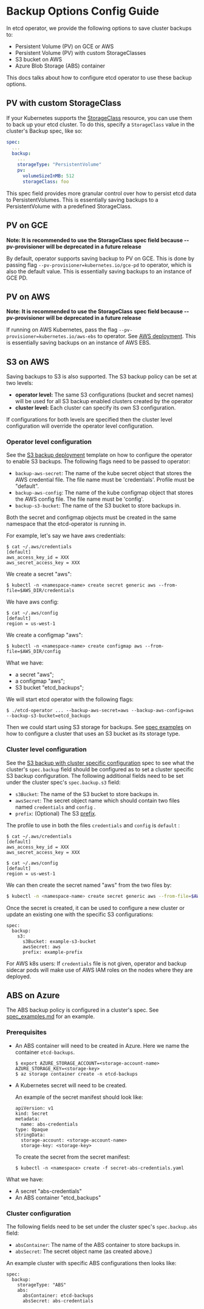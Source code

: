 # Backup Options Config Guide

In etcd operator, we provide the following options to save cluster backups to:
- Persistent Volume (PV) on GCE or AWS
- Persistent Volume (PV) with custom StorageClasses
- S3 bucket on AWS
- Azure Blob Storage (ABS) container

This docs talks about how to configure etcd operator to use these backup options.

## PV with custom StorageClass

If your Kubernetes supports the [StorageClass](https://kubernetes.io/docs/concepts/storage/persistent-volumes/#storageclasses) resource, you can use them to back up your etcd cluster. To do this, specify a `StorageClass` value in the cluster's Backup spec, like so:

```yaml
spec:
  ...
  backup:
    ...
    storageType: "PersistentVolume"
    pv:
      volumeSizeInMB: 512
      storageClass: foo
```

This spec field provides more granular control over how to persist etcd data to PersistentVolumes. This is essentially saving backups to a PersistentVolume with a predefined StorageClass.

## PV on GCE

**Note: It is recommended to use the StorageClass spec field because --pv-provisioner will be deprecated in a future release**

By default, operator supports saving backup to PV on GCE.
This is done by passing flag `--pv-provisioner=kubernetes.io/gce-pd` to operator, which is also the default value.
This is essentially saving backups to an instance of GCE PD.

## PV on AWS

**Note: It is recommended to use the StorageClass spec field because --pv-provisioner will be deprecated in a future release**

If running on AWS Kubernetes, pass the flag `--pv-provisioner=kubernetes.io/aws-ebs` to operator.
See [AWS deployment](../../example/deployment-aws.yaml).
This is essentially saving backups on an instance of AWS EBS.

## S3 on AWS

Saving backups to S3 is also supported. The S3 backup policy can be set at two levels:
- **operator level:** The same S3 configurations (bucket and secret names) will be used for all S3 backup enabled clusters created by the operator
- **cluster level:** Each cluster can specify its own S3 configuration.

If configurations for both levels are specified then the cluster level configuration will override the operator level configuration.

### Operator level configuration  

See the [S3 backup deployment](../../example/deployment-s3-backup.yaml.template) template on how to configure the operator to enable S3 backups. The following flags need to be passed to operator:
- `backup-aws-secret`: The name of the kube secret object that stores the AWS credential file. The file name must be 'credentials'.
Profile must be "default".
- `backup-aws-config`: The name of the kube configmap object that stores the AWS config file. The file name must be 'config'.
- `backup-s3-bucket`: The name of the S3 bucket to store backups in.

Both the secret and configmap objects must be created in the same namespace that the etcd-operator is running in.

For example, let's say we have aws credentials:
```
$ cat ~/.aws/credentials
[default]
aws_access_key_id = XXX
aws_secret_access_key = XXX
```

We create a secret "aws":
```
$ kubectl -n <namespace-name> create secret generic aws --from-file=$AWS_DIR/credentials
```

We have aws config:
```
$ cat ~/.aws/config
[default]
region = us-west-1
```

We create a configmap "aws":
```
$ kubectl -n <namespace-name> create configmap aws --from-file=$AWS_DIR/config
```

What we have:
- a secret "aws";
- a configmap "aws";
- S3 bucket "etcd_backups";

We will start etcd operator with the following flags:
```
$ ./etcd-operator ... --backup-aws-secret=aws --backup-aws-config=aws --backup-s3-bucket=etcd_backups
```
Then we could start using S3 storage for backups. See [spec examples](spec_examples.md#three-members-cluster-with-s3-backup) on how to configure a cluster that uses an S3 bucket as its storage type.

### Cluster level configuration

See the [S3 backup with cluster specific configuration](https://github.com/coreos/etcd-operator/blob/master/doc/user/spec_examples.md#s3-backup-and-cluster-specific-s3-configuration) spec to see what the cluster's `spec.backup` field should be configured as to set a cluster specific S3 backup configuration. The following additional fields need to be set under the cluster spec's `spec.backup.s3` field:
- `s3Bucket`: The name of the S3 bucket to store backups in.
- `awsSecret`: The secret object name which should contain two files named `credentials` and `config` .
- `prefix`: (Optional) The S3 [prefix](http://docs.aws.amazon.com/AmazonS3/latest/dev/ListingKeysHierarchy.html).

The profile to use in both the files `credentials` and `config` is `default` :
```
$ cat ~/.aws/credentials
[default]
aws_access_key_id = XXX
aws_secret_access_key = XXX

$ cat ~/.aws/config
[default]
region = us-west-1
```

We can then create the secret named "aws" from the two files by:
```bash
$ kubectl -n <namespace-name> create secret generic aws --from-file=$AWS_DIR/credentials --from-file=$AWS_DIR/config
```

Once the secret is created, it can be used to configure a new cluster or update an existing one with the specific S3 configurations:
```
spec:
  backup:
    s3:
      s3Bucket: example-s3-bucket
      awsSecret: aws
      prefix: example-prefix
```

For AWS k8s users: If `credentials` file is not given,
operator and backup sidecar pods will make use of AWS IAM roles on the nodes where they are deployed.

## ABS on Azure

The ABS backup policy is configured in a cluster's spec.  See [spec_examples.md](spec_examples.md#three-member-cluster-with-abs-backup) for an example.

### Prerequisites

  * An ABS container will need to be created in Azure. Here we name the container `etcd-backups`.

    ```
    $ export AZURE_STORAGE_ACCOUNT=<storage-account-name> AZURE_STORAGE_KEY=<storage-key>
    $ az storage container create -n etcd-backups
    ```

  * A Kubernetes secret will need to be created.

      An example of the secret manifest should look like:
      ```
      apiVersion: v1
      kind: Secret
      metadata:
        name: abs-credentials
      type: Opaque
      stringData:
        storage-account: <storage-account-name>
        storage-key: <storage-key>
      ```

      To create the secret from the secret manifest:
      ```
      $ kubectl -n <namespace> create -f secret-abs-credentials.yaml
      ```

What we have:
- A secret "abs-credentials"
- An ABS container "etcd_backups"

### Cluster configuration

The following fields need to be set under the cluster spec's `spec.backup.abs` field:
- `absContainer`: The name of the ABS container to store backups in.
- `absSecret`: The secret object name (as created above.)

An example cluster with specific ABS configurations then looks like:
```
spec:
  backup:
    storageType: "ABS"
    abs:
      absContainer: etcd-backups
      absSecret: abs-credentials
```


